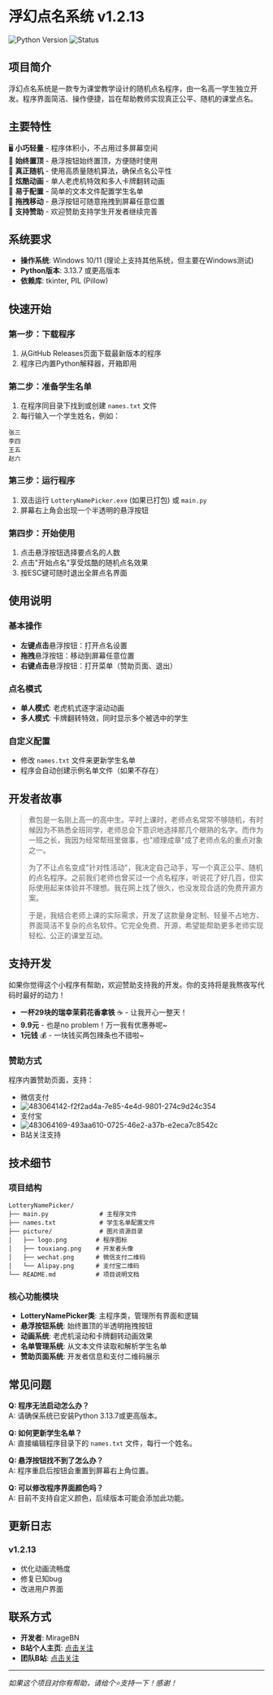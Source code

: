 # 浮幻点名系统 v1.2.13

![Python Version](https://img.shields.io/badge/Python-3.13.7-blue.svg)
![Status](https://img.shields.io/badge/Status-Stable-brightgreen.svg)

## 项目简介

浮幻点名系统是一款专为课堂教学设计的随机点名程序，由一名高一学生独立开发。程序界面简洁、操作便捷，旨在帮助教师实现真正公平、随机的课堂点名。

## 主要特性

🖥️ **小巧轻量** - 程序体积小，不占用过多屏幕空间  
🎯 **始终置顶** - 悬浮按钮始终置顶，方便随时使用  
🎲 **真正随机** - 使用高质量随机算法，确保点名公平性  
🎨 **炫酷动画** - 单人老虎机特效和多人卡牌翻转动画  
📝 **易于配置** - 简单的文本文件配置学生名单  
🔄 **拖拽移动** - 悬浮按钮可随意拖拽到屏幕任意位置  
💝 **支持赞助** - 欢迎赞助支持学生开发者继续完善  

## 系统要求

- **操作系统**: Windows 10/11 (理论上支持其他系统，但主要在Windows测试)
- **Python版本**: 3.13.7 或更高版本
- **依赖库**: tkinter, PIL (Pillow)

## 快速开始

### 第一步：下载程序
1. 从GitHub Releases页面下载最新版本的程序
2. 程序已内置Python解释器，开箱即用

### 第二步：准备学生名单
1. 在程序同目录下找到或创建 `names.txt` 文件
2. 每行输入一个学生姓名，例如：
```
张三
李四
王五
赵六
```

### 第三步：运行程序
1. 双击运行 `LotteryNamePicker.exe` (如果已打包) 或 `main.py`
2. 屏幕右上角会出现一个半透明的悬浮按钮

### 第四步：开始使用
1. 点击悬浮按钮选择要点名的人数
2. 点击"开始点名"享受炫酷的随机点名效果
3. 按ESC键可随时退出全屏点名界面

## 使用说明

### 基本操作
- **左键点击**悬浮按钮：打开点名设置
- **拖拽**悬浮按钮：移动到屏幕任意位置  
- **右键点击**悬浮按钮：打开菜单（赞助页面、退出）

### 点名模式
- **单人模式**: 老虎机式逐字滚动动画
- **多人模式**: 卡牌翻转特效，同时显示多个被选中的学生

### 自定义配置
- 修改 `names.txt` 文件来更新学生名单
- 程序会自动创建示例名单文件（如果不存在）

## 开发者故事

> 煮包是一名刚上高一的高中生。平时上课时，老师点名常常不够随机，有时候因为不熟悉全班同学，老师总会下意识地选择那几个眼熟的名字。而作为一班之长，我因为经常帮班里做事，也"顺理成章"成了老师点名的重点对象之一。
>
> 为了不让点名变成"针对性活动"，我决定自己动手，写一个真正公平、随机的点名程序。之前我们老师也曾买过一个点名程序，听说花了好几百，但实际使用起来体验并不理想。我在网上找了很久，也没发现合适的免费开源方案。
>
> 于是，我结合老师上课的实际需求，开发了这款量身定制、轻量不占地方、界面简洁不复杂的点名软件。它完全免费、开源，希望能帮助更多老师实现轻松、公正的课堂互动。

## 支持开发

如果你觉得这个小程序有帮助，欢迎赞助支持我的开发。你的支持将是我熬夜写代码时最好的动力！

- **一杯29块的瑞幸茉莉花香拿铁** ☕ - 让我开心一整天！
- **9.9元** - 也是no problem！万一我有优惠券呢~
- **1元钱** 💰 - 一块钱买两包辣条也不错啦~

### 赞助方式
程序内置赞助页面，支持：
- 微信支付
- ![483064142-f2f2ad4a-7e85-4e4d-9801-274c9d24c354](https://github.com/user-attachments/assets/fd9f540b-6fde-4680-8e0c-4d1a1893d939)
- 支付宝
- ![483064169-493aa610-0725-46e2-a37b-e2eca7c8542c](https://github.com/user-attachments/assets/86bdf60c-604d-499d-b290-8d5541690a5d)
- B站关注支持

## 技术细节

### 项目结构
```
LotteryNamePicker/
├── main.py              # 主程序文件
├── names.txt            # 学生名单配置文件
├── picture/             # 图片资源目录
│   ├── logo.png        # 程序图标
│   ├── touxiang.png    # 开发者头像
│   ├── wechat.png      # 微信支付二维码
│   └── Alipay.png      # 支付宝二维码
└── README.md           # 项目说明文档
```

### 核心功能模块
- **LotteryNamePicker类**: 主程序类，管理所有界面和逻辑
- **悬浮按钮系统**: 始终置顶的半透明拖拽按钮
- **动画系统**: 老虎机滚动和卡牌翻转动画效果
- **名单管理系统**: 从文本文件读取和解析学生名单
- **赞助页面系统**: 开发者信息和支付二维码展示

## 常见问题

**Q: 程序无法启动怎么办？**  
A: 请确保系统已安装Python 3.13.7或更高版本。

**Q: 如何更新学生名单？**  
A: 直接编辑程序目录下的 `names.txt` 文件，每行一个姓名。

**Q: 悬浮按钮找不到了怎么办？**  
A: 程序重启后按钮会重置到屏幕右上角位置。

**Q: 可以修改程序界面颜色吗？**  
A: 目前不支持自定义颜色，后续版本可能会添加此功能。

## 更新日志

### v1.2.13
- 优化动画流畅度
- 修复已知bug
- 改进用户界面


## 联系方式

- **开发者**: MirageBN
- **B站个人主页**: [点击关注](https://space.bilibili.com/3546558473702169)
- **团队B站**: [点击关注](https://space.bilibili.com/3546938154683232)

---

*如果这个项目对你有帮助，请给个⭐支持一下！感谢！*
